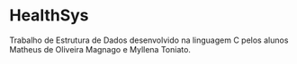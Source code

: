 # HealthSys
Trabalho de Estrutura de Dados desenvolvido na linguagem C pelos alunos Matheus de Oliveira Magnago e Myllena Toniato.
